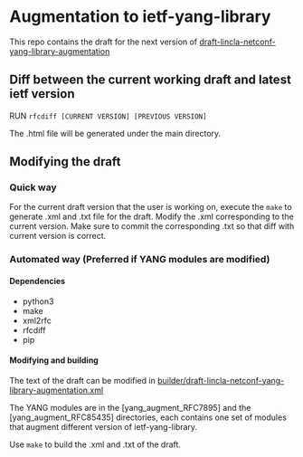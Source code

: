 # Augmentation to ietf-yang-library

This repo contains the draft for the next version of
[draft-lincla-netconf-yang-library-augmentation](https://datatracker.ietf.org/doc/draft-lincla-netconf-yang-library-augmentation/)

## Diff between the current working draft and latest ietf version

RUN ```rfcdiff [CURRENT VERSION] [PREVIOUS VERSION]```  

The .html file will be generated under the main directory.

## Modifying the draft

### Quick way

For the current draft version that the user is working on, execute the ```make``` to generate .xml and .txt file for the draft.
Modify the .xml corresponding to the current version. Make sure to 
commit the corresponding .txt so that diff with current version is correct.

### Automated way (Preferred if YANG modules are modified)

#### Dependencies

 * python3
 * make
 * xml2rfc
 * rfcdiff
 * pip

#### Modifying and building

The text of the draft can be modified in [builder/draft-lincla-netconf-yang-library-augmentation.xml](builder/draft-lincla-netconf-yang-library-augmentation.xml)

The YANG modules are in the [yang_augment_RFC7895] and the [yang_augment_RFC85435] directories, each contains one set of modules that augment different version of ietf-yang-library.

Use `make` to build the .xml and .txt of the draft.






